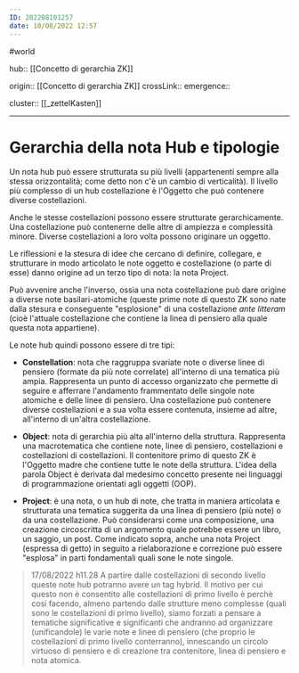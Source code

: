 ```yaml
---
ID: 202208101257
date: 10/08/2022 12:57 
---
```

#world

hub:: [[Concetto di gerarchia ZK]]

origin:: [[Concetto di gerarchia ZK]]
crossLink:: 
emergence:: 

cluster:: [[_zettelKasten]]

---

# Gerarchia della nota Hub e tipologie

Un nota hub può essere strutturata su più livelli (appartenenti sempre alla stessa orizzontalità; come detto non c'è un cambio di verticalità). Il livello più complesso di un hub costellazione è l'Oggetto che può contenere diverse costellazioni.

Anche le stesse costellazioni possono essere strutturate gerarchicamente. Una costellazione può contenerne delle altre di ampiezza e complessità minore. Diverse costellazioni a loro volta possono originare un oggetto.

Le riflessioni e la stesura di idee che cercano di definire, collegare, e strutturare in modo articolato le note oggetto e costellazione (o parte di esse) danno origine ad un terzo tipo di nota: la nota Project.

Può avvenire anche l'inverso, ossia una nota costellazione può dare origine a diverse note basilari-atomiche (queste prime note di questo ZK sono nate dalla stesura e conseguente "esplosione" di una costellazione *ante litteram* (cioè l'attuale costellazione che contiene la linea di pensiero alla quale questa nota appartiene).

Le note hub quindi possono essere di tre tipi:

- **Constellation**: nota che raggruppa svariate note o diverse linee di pensiero (formate da più note correlate) all'interno di una tematica più ampia. Rappresenta un punto di accesso organizzato che permette di seguire e afferrare l'andamento frammentato delle singole note atomiche e delle linee di pensiero. Una costellazione può contenere diverse costellazioni e a sua volta essere contenuta, insieme ad altre, all'interno di un'altra costellazione.

- **Object**: nota di gerarchia più alta all'interno della struttura. Rappresenta una macrotematica che contiene note, linee di pensiero, costellazioni e costellazioni di costellazioni. Il contenitore primo di questo ZK è l'Oggetto madre che contiene tutte le note della struttura. L'idea della parola Object è derivata dal medesimo concetto presente nei linguaggi di programmazione orientati agli oggetti (OOP).

-  **Project**: è una nota, o un hub di note, che tratta in maniera articolata e strutturata una tematica suggerita da una linea di pensiero (più note) o da una costellazione. Può considerarsi come una composizione, una creazione circoscritta di un argomento quale potrebbe essere un libro, un saggio, un post. Come indicato sopra, anche una nota Project (espressa di getto) in seguito a rielaborazione e correzione può essere "esplosa" in parti fondamentali quali sone le note singole.

> 17/08/2022 h11.28 A partire dalle costellazioni di secondo livello queste note hub potranno avere un tag hybrid. Il motivo per cui questo non è consentito alle costellazioni di primo livello è perchè così facendo, almeno partendo dalle strutture meno complesse (quali sono le costellazioni di primo livello), siamo forzati a pensare a tematiche significative e significanti che andranno ad organizzare (unificandole) le varie note e linee di pensiero (che proprio le costellazioni di primo livello conterranno), innescando un circolo virtuoso di pensiero e di creazione tra contenitore, linea di pensiero e nota atomica.
